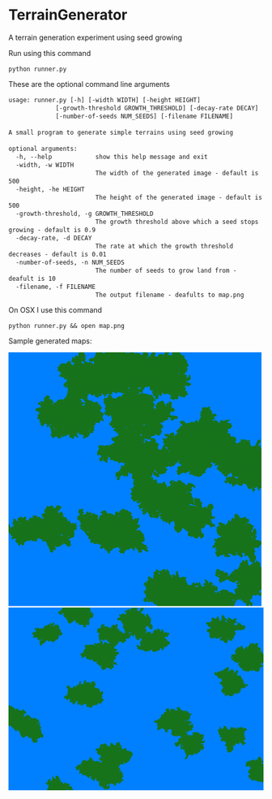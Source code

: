 TerrainGenerator
================

A terrain generation experiment using seed growing

Run using this command
	
	python runner.py

These are the optional command line arguments

	usage: runner.py [-h] [-width WIDTH] [-height HEIGHT]
                 [-growth-threshold GROWTH_THRESHOLD] [-decay-rate DECAY]
                 [-number-of-seeds NUM_SEEDS] [-filename FILENAME]

	A small program to generate simple terrains using seed growing

	optional arguments:
	  -h, --help            show this help message and exit
	  -width, -w WIDTH
	                        The width of the generated image - default is 500
	  -height, -he HEIGHT
	                        The height of the generated image - default is 500
	  -growth-threshold, -g GROWTH_THRESHOLD
	                        The growth threshold above which a seed stops growing - default is 0.9
	  -decay-rate, -d DECAY
	                        The rate at which the growth threshold decreases - default is 0.01
	  -number-of-seeds, -n NUM_SEEDS
	                        The number of seeds to grow land from - deafult is 10
	  -filename, -f FILENAME
	                        The output filename - deafults to map.png

On OSX I use this command
	
	python runner.py && open map.png

Sample generated maps:

![sample generated map](map.png)
![sample generated map](small_islands.png)